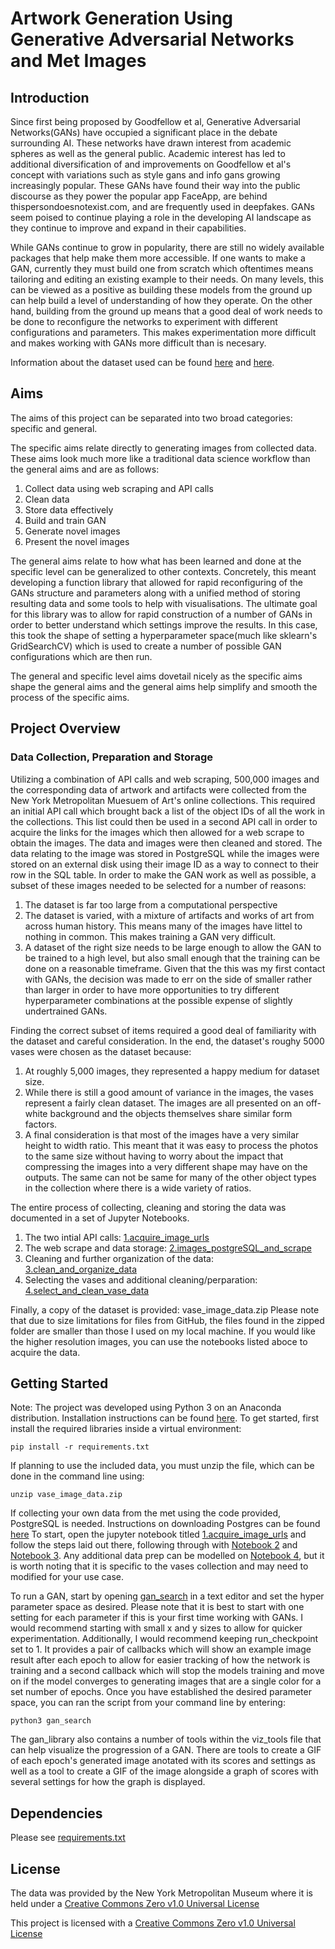 # Artwork Generation Using Generative Adversarial Networks and Met Images #
## Introduction  ##
Since first being proposed by Goodfellow et al, Generative Adversarial Networks(GANs) have occupied a significant place in the debate surrounding AI. These networks have drawn interest from academic spheres as well as the general public. Academic interest has led to additional diversification of and improvements on Goodfellow et al's concept with variations such as style gans and info gans growing increasingly popular. These GANs have found their way into the public discourse as they power the popular app FaceApp, are behind thispersondoesnotexist.com, and are frequently used in deepfakes. GANs seem poised to continue playing a role in the developing AI landscape as they continue to improve and expand in their capabilities.

While GANs continue to grow in popularity, there are still no widely available packages that help make them more accessible. If one wants to make a GAN, currently they must build one from scratch which oftentimes means tailoring and editing an existing example to their needs. On many levels, this can be viewed as a positive as building these models from the ground up can help build a level of understanding of how they operate. On the other hand, building from the ground up means that a good deal of work needs to be done to reconfigure the networks to experiment with different configurations and parameters. This makes experimentation more difficult and makes working with GANs more difficult than is necesary. 

Information about the dataset used can be found [here](https://metmuseum.github.io/) and [here](https://github.com/metmuseum/openaccess).
## Aims ##
The aims of this project can be separated into two broad categories: specific and general.

The specific aims relate directly to generating images from collected data. These aims look much more like a traditional data science workflow than the general aims and are as follows:
1. Collect data using web scraping and API calls
2. Clean data
3. Store data effectively
4. Build and train GAN
5. Generate novel images
6. Present the novel images

The general aims relate to how what has been learned and done at the specific level can be generalized to other contexts. Concretely, this meant developing a function library that allowed for rapid reconfiguring of the GANs structure and parameters along with a unified method of storing resulting data and some tools to help with visualisations. The ultimate goal for this library was to allow for rapid construction of a number of GANs in order to better understand which settings improve the results. In this case, this took the shape of setting a hyperparameter space(much like sklearn's GridSearchCV) which is used to create a number of possible GAN configurations which are then run. 

The general and specific level aims dovetail nicely as the specific aims shape the general aims and the general aims help simplify and smooth the process of the specific aims. 

## Project  Overview ##
### Data Collection, Preparation and Storage ###
Utilizing a combination of API calls and web scraping, 500,000 images and the corresponding data of artwork and artifacts were collected from the New York Metropolitan Muesuem of Art's online collections. This required an initial API call which brought back a list of the object IDs of all the work in the collections. This list could then be used in a second API call in order to acquire the links for the images which then allowed for a web scrape to obtain the images. The data and images were then cleaned and stored. The data relating to the image was stored in PostgreSQL while the images were stored on an external disk using their image ID as a way to connect to their row in the SQL table. In order to make the GAN work as well as possible, a subset of these images needed to be selected for a number of reasons:
1. The dataset is far too large from a computational perspective
2. The dataset is varied, with a mixture of artifacts and works of art from across human history. This means many of the images have littel to nothing in common. This makes training a GAN very difficult. 
3. A dataset of the right size needs to be large enough to allow the GAN to be trained to a high level, but also small enough that the training can be done on a reasonable timeframe. Given that the this was my first contact with GANs, the decision was made to err on the side of smaller rather than larger in order to have more opportunities to try different hyperparameter combinations at the possible expense of slightly undertrained GANs.

Finding the correct subset of items required a good deal of familiarity with the dataset and careful consideration. In the end, the dataset's roughy 5000 vases were chosen as the dataset because:
1. At roughly 5,000 images, they represented a happy medium for dataset size.
2. While there is still a good amount of variance in the images, the vases represent a fairly clean dataset. The images are all presented on an off-white background and the objects themselves share similar form factors.
3. A final consideration is that most of the images have a very similar height to width ratio. This meant that it was easy to process the photos to the same size without having to worry about the impact that compressing the images into a very different shape may have on the outputs. The same can not be same for many of the other object types in the collection where there is a wide variety of ratios. 

The entire process of collecting, cleaning and storing the data was documented in a set of Jupyter Notebooks.

1. The two intial API calls: [1.acquire_image_urls](https://github.com/spencer-wallace/gan_project/blob/main/Data%20Collection%20and%20Cleaning/1.acquire_image_urls.ipynb)
2. The web scrape and data storage: [2.images_postgreSQL_and_scrape](https://github.com/spencer-wallace/gan_project/blob/main/Data%20Collection%20and%20Cleaning/2.images_postgreSQL_and_scrape.ipynb)
3. Cleaning and further organization of the data: [3.clean_and_organize_data](https://github.com/spencer-wallace/gan_project/blob/main/Data%20Collection%20and%20Cleaning/3.clean_and_organize_data.ipynb)
4. Selecting the vases and additional cleaning/perparation: [4.select_and_clean_vase_data](https://github.com/spencer-wallace/gan_project/blob/main/Data%20Collection%20and%20Cleaning/4.select_and_clean_vase_data.ipynb)

Finally, a copy of the dataset is provided: vase_image_data.zip
Please note that due to size limitations for files from GitHub, the files found in the zipped folder are smaller than those I used on my local machine. If you would like the higher resolution images, you can use the notebooks listed aboce to acquire the data. 

## Getting Started ##
Note: The project was developed using Python 3 on an Anaconda distribution. Installation instructions can be found [here](https://docs.anaconda.com/anaconda/install/).
To get started, first install the required libraries inside a virtual environment:

<pre><code>pip install -r requirements.txt
</code></pre>

If planning to use the included data, you must unzip the file, which can be done in the command line using:

<pre><code>unzip vase_image_data.zip
</code></pre>

If collecting your own data from the met using the code provided, PostgreSQL is needed. Instructions on downloading Postgres can be found [here](https://www.postgresql.org/download/) To start, open the jupyter notebook titled [1.acquire_image_urls](https://github.com/spencer-wallace/gan_project/blob/main/Data%20Collection%20and%20Cleaning/1.acquire_image_urls.ipynb) and follow the steps laid out there, following through with [Notebook 2](https://github.com/spencer-wallace/gan_project/blob/main/Data%20Collection%20and%20Cleaning/2.images_postgreSQL_and_scrape.ipynb) and [Notebook 3](https://github.com/spencer-wallace/gan_project/blob/main/Data%20Collection%20and%20Cleaning/3.clean_and_organize_data.ipynb). Any additional data prep can be modelled on [Notebook 4](https://github.com/spencer-wallace/gan_project/blob/main/Data%20Collection%20and%20Cleaning/4.select_and_clean_vase_data.ipynb), but it is worth noting that it is specific to the vases collection and may need to modified for your use case.

To run a GAN, start by opening [gan_search](https://github.com/spencer-wallace/gan_project/blob/main/gan_search.py) in a text editor and set the hyper parameter space as desired. Please note that it is best to start with one setting for each parameter if this is your first time working with GANs. I would recommend starting with small x and y sizes to allow for quicker experimentation. Additionally, I would recommend keeping run_checkpoint set to 1. It provides a pair of callbacks which will show an example image result after each epoch to allow for easier tracking of how the network is training and a second callback which will stop the models training and move on if the model converges to generating images that are a single color for a set number of epochs. Once you have established the desired parameter space, you can ran the script from your command line by entering:

<pre><code>python3 gan_search
</code></pre>

The gan_library also contains a number of tools within the viz_tools file that can help visualize the progression of a GAN. There are tools to create a GIF of each epoch's generated image anotated with its scores and settings as well as a tool to create a GIF of the image alongside a graph of scores with several settings for how the graph is displayed.
 
## Dependencies ##
Please see [requirements.txt](https://github.com/spencer-wallace/gan_project/blob/main/requirements.txt)

## License ##
The data was provided by the New York Metropolitan Museum where it is held under a [Creative Commons Zero v1.0 Universal License](https://github.com/metmuseum/openaccess/blob/master/LICENSE)

This project is licensed with a [Creative Commons Zero v1.0 Universal License](https://creativecommons.org/publicdomain/zero/1.0/legalcode)

